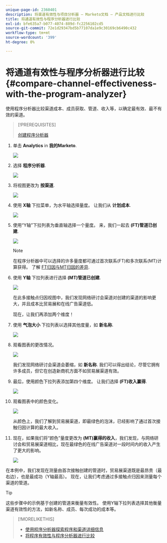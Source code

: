 ```yaml
---
unique-page-id: 2360401
description: 将渠道有效性与项目分析器 — Marketo文档 — 产品文档进行比较
title: 将通道有效性与程序分析器进行比较
exl-id: bfe635a7-b077-4074-889d-fc2256102cd5
source-git-commit: 72e1d29347bd5b77107da1e9c30169cb6490c432
workflow-type: tm+mt
source-wordcount: '399'
ht-degree: 0%

---
```


# 将通道有效性与程序分析器进行比较 {#compare-channel-effectiveness-with-the-program-analyzer}

使用程序分析器比较渠道成本、成员获取、管道、收入等，以确定最有效、最不有效的渠道。

>[!PREREQUISITES]
>
>[创建程序分析器](/help/marketo/product-docs/reporting/revenue-cycle-analytics/program-analytics/create-a-program-analyzer.md)

1. 单击 **Analytics** in **我的Marketo**.

   ![](assets/image2014-9-17-18-3a36-3a13.png)

1. 选择 **程序分析器**.

   ![](assets/image2014-9-17-18-3a36-3a40.png)

1. 将视图更改为 **按渠道**.

   ![](assets/image2014-9-17-18-3a36-3a59.png)

1. 使用 **X轴** 下拉菜单，为水平轴选择量度。 让我们从 **计划成本**.

   ![](assets/image2014-9-17-18-3a37-3a7.png)

1. 使用“Y轴”下拉列表为垂直轴选择一个量度。 来，我们一起去 **(FT)管道已创建**.

   ![](assets/image2014-9-17-18-3a37-3a50.png)

   >[!NOTE]
   >
   >在程序分析器中可以选择的许多量度都可通过首次联系(FT)和多次联系(MT)计算获得。 了解 [FT归因与MT归因的差异](/help/marketo/product-docs/reporting/revenue-cycle-analytics/revenue-tools/attribution/understanding-attribution.md).

1. 使用 **Y轴** 下拉列表进行选择 **(MT)管道已创建**.

   ![](assets/image2014-9-17-18-3a39-3a5.png)

   在此多接触点归因视图中，我们发现网络研讨会渠道对创建的渠道的影响更大，并且成本比贸易展和在线广告渠道低。

   现在，让我们再添加两个维度！

1. 使用 **气泡大小** 下拉列表以选择其他度量，如 **新名称**.

   ![](assets/image2014-9-17-18-3a39-3a36.png)

1. 观看图表的更改情况。

   ![](assets/image2014-9-17-18-3a39-3a55.png)

   我们发现网络研讨会渠道会萎缩，如 **新名称**. 我们可以得出结论，尽管它拥有许多成员，但它在创造新商机方面不如贸易展渠道有效。

1. 最后，使用颜色下拉列表添加第四个维度。 让我们选择 **(FT)收入赢得**.

   ![](assets/image2014-9-17-18-3a41-3a7.png)

1. 观看图表中的颜色变化。

   ![](assets/image2014-9-17-18-3a41-3a19.png)

   从颜色上，我们了解到贸易展渠道，即最绿色的泡沫，已经影响了通过首次接触归因计算的最大收入。

1. 现在，如果我们将“颜色”量度更改为 **(MT)赢得的收入**，我们发现，与网络研讨会和贸易展渠道相比，现在最绿色的在线广告渠道对一段时间内的收入产生了更大的影响。

   ![](assets/image2014-9-17-18-3a41-3a40.png)

在本例中，我们发现在测量由首次接触创建的管道时，贸易展渠道既是最昂贵（最右边），也是最成功（Y轴最高）。 现在，让我们考虑通过多接触点归因来测量每个渠道的管道。

>[!TIP]
>
>这些步骤中的示例基于创建的管道来衡量有效性。 使用Y轴下拉列表选择其他衡量渠道有效性的方法，如新名称、成员、每次成功的成本等。

>[!MORELIKETHIS]
>
>* [使用程序分析器探索程序和渠道详细信息](/help/marketo/product-docs/reporting/revenue-cycle-analytics/program-analytics/explore-program-and-channel-details-with-the-program-analyzer.md)
>* [将程序有效性与程序分析器进行比较](/help/marketo/product-docs/reporting/revenue-cycle-analytics/program-analytics/compare-program-effectiveness-with-the-program-analyzer.md)

